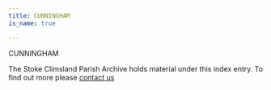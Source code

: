 ```yaml
---
title: CUNNINGHAM
is_name: true

---
```


CUNNINGHAM


The Stoke Climsland Parish Archive holds material under this index entry. To find out more please [contact us](/contact/)
